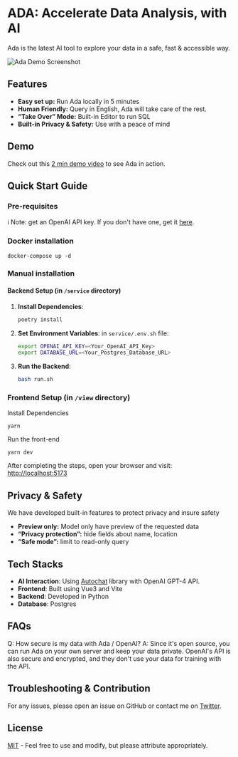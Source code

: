 # ADA: Accelerate Data Analysis, with AI
Ada is the latest AI tool to explore your data in a safe, fast & accessible way.

![Ada Demo Screenshot](https://github.com/BenderV/ada/assets/2799516/6b1e457c-477d-4b22-a471-915c5f8ac8b6)

## Features
* **Easy set up:** Run Ada locally in 5 minutes
* **Human Friendly:** Query in English, Ada will take care of the rest.
* **“Take Over” Mode:** Built-in Editor to run SQL
* **Built-in Privacy & Safety:** Use with a peace of mind

## Demo
Check out this [2 min demo video](https://www.youtube.com/watch?v=rh8CWB0ClOc) to see Ada in action.

## Quick Start Guide
### Pre-requisites
ℹ️ Note: get an OpenAI API key. If you don't have one, get it [here](https://www.openai.com/).

### Docker installation
```
docker-compose up -d
```

### Manual installation
#### Backend Setup (in `/service` directory)

1. **Install Dependencies**:
   ```bash
   poetry install
   ```

2. **Set Environment Variables**:
   in `service/.env.sh` file:

   ```bash
   export OPENAI_API_KEY=<Your_OpenAI_API_Key>
   export DATABASE_URL=<Your_Postgres_Database_URL>
   ```

3. **Run the Backend**:
   ```bash
   bash run.sh
   ```

### Frontend Setup (in `/view` directory)
Install Dependencies
```
yarn
```

Run the front-end
```
yarn dev
```

After completing the steps, open your browser and visit: [http://localhost:5173](http://localhost:5173)

## Privacy & Safety
We have developed built-in features to protect privacy and insure safety
* **Preview only:** Model only have preview of the requested data
* **“Privacy protection”:** hide fields about name, location
* **“Safe mode”:** limit to read-only query

## Tech Stacks
- ****AI Interaction****: Using [Autochat](https://github.com/BenderV/autochat) library with OpenAI GPT-4 API.
- ****Frontend****: Built using Vue3 and Vite
- ****Backend****: Developed in Python
- ****Database****: Postgres

## FAQs
Q: How secure is my data with Ada / OpenAI?
A: Since it's open source, you can run Ada on your own server and keep your data private. OpenAI's API is also secure and encrypted, and they don't use your data for training with the API.

## Troubleshooting & Contribution
For any issues, please open an issue on GitHub or contact me on [Twitter](https://twitter.com/benderville).

## License
[MIT](LICENSE.md) - Feel free to use and modify, but please attribute appropriately.

